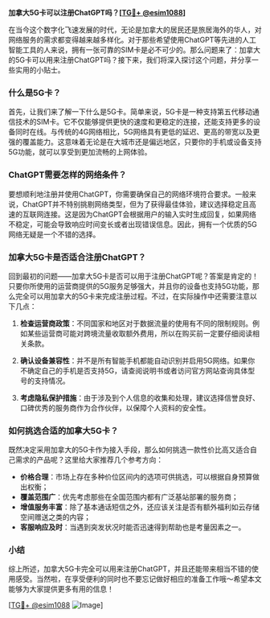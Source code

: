 **加拿大5G卡可以注册ChatGPT吗？[[TG💪+ @esim1088](https://t.me/s/esim1088)]**

在当今这个数字化飞速发展的时代，无论是加拿大的居民还是旅居海外的华人，对网络服务的需求都变得越来越多样化。对于那些希望使用ChatGPT等先进的人工智能工具的人来说，拥有一张可靠的SIM卡是必不可少的。那么问题来了：加拿大的5G卡可以用来注册ChatGPT吗？接下来，我们将深入探讨这个问题，并分享一些实用的小贴士。

### 什么是5G卡？

首先，让我们来了解一下什么是5G卡。简单来说，5G卡是一种支持第五代移动通信技术的SIM卡。它不仅能够提供更快的速度和更稳定的连接，还能支持更多的设备同时在线。与传统的4G网络相比，5G网络具有更低的延迟、更高的带宽以及更强的覆盖能力。这意味着无论是在大城市还是偏远地区，只要你的手机或设备支持5G功能，就可以享受到更加流畅的上网体验。

### ChatGPT需要怎样的网络条件？

要想顺利地注册并使用ChatGPT，你需要确保自己的网络环境符合要求。一般来说，ChatGPT并不特别挑剔网络类型，但为了获得最佳体验，建议选择稳定且高速的互联网连接。这是因为ChatGPT会根据用户的输入实时生成回复，如果网络不稳定，可能会导致响应时间变长或者出现错误信息。因此，拥有一个优质的5G网络无疑是一个不错的选择。

### 加拿大5G卡是否适合注册ChatGPT？

回到最初的问题——加拿大5G卡是否可以用于注册ChatGPT呢？答案是肯定的！只要你所使用的运营商提供的5G服务足够强大，并且你的设备也支持5G功能，那么完全可以用加拿大的5G卡来完成注册过程。不过，在实际操作中还需要注意以下几点：

1. **检查运营商政策**：不同国家和地区对于数据流量的使用有不同的限制规则。例如某些运营商可能对跨境流量收取额外费用，所以在购买前一定要仔细阅读相关条款。
   
2. **确认设备兼容性**：并不是所有智能手机都能自动识别并启用5G网络。如果你不确定自己的手机是否支持5G，请查阅说明书或者访问官方网站查询具体型号的支持情况。

3. **考虑隐私保护措施**：由于涉及到个人信息的收集和处理，建议选择信誉良好、口碑优秀的服务商作为合作伙伴，以保障个人资料的安全性。

### 如何挑选合适的加拿大5G卡？

既然决定采用加拿大的5G卡作为接入手段，那么如何挑选一款性价比高又适合自己需求的产品呢？这里给大家推荐几个参考方向：

- **价格合理**：市场上存在多种价位区间内的选项可供挑选，可以根据自身预算做出权衡；
- **覆盖范围广**：优先考虑那些在全国范围内都有广泛基站部署的服务商；
- **增值服务丰富**：除了基本通话短信之外，还应该关注是否有额外福利如云存储空间赠送之类的内容；
- **客服响应及时**：当遇到突发状况时能否迅速得到帮助也是考量因素之一。

### 小结

综上所述，加拿大5G卡完全可以用来注册ChatGPT，并且还能带来相当不错的使用感受。当然啦，在享受便利的同时也不要忘记做好相应的准备工作哦～希望本文能够为大家提供更多有用的信息！

[[TG💪+ @esim1088](https://t.me/s/esim1088) ![Image](https://i.postimg.cc/4NQfJmqS/Snipaste-2025-05-13-00-14-12.png)]